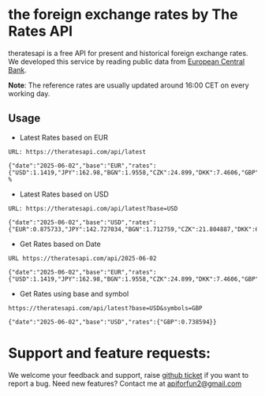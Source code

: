 # the foreign exchange rates by The Rates API

theratesapi is a free API for present and historical foreign exchange rates. We developed this service by reading public data from [European Central Bank](https://www.ecb.europa.eu/stats/policy_and_exchange_rates/euro_reference_exchange_rates/html/index.en.html).

**Note**: The reference rates are usually updated around 16:00 CET on every working day.

## Usage

* Latest Rates based on EUR
```
URL: https://theratesapi.com/api/latest

{"date":"2025-06-02","base":"EUR","rates":{"USD":1.1419,"JPY":162.98,"BGN":1.9558,"CZK":24.899,"DKK":7.4606,"GBP":0.8434,"HUF":402.83,"PLN":4.2578,"RON":5.0547,"SEK":10.8535,"CHF":0.9336,"ISK":144.4,"NOK":11.51,"TRY":44.7505,"AUD":1.7606,"BRL":6.5015,"CAD":1.5643,"CNY":8.2214,"HKD":8.9576,"IDR":18584.37,"ILS":4.0134,"INR":97.4995,"KRW":1572.2,"MXN":22.0066,"MYR":4.8605,"NZD":1.8972,"PHP":63.553,"SGD":1.4686,"THB":37.163,"ZAR":20.4734}}
%                       
```

* Latest Rates based on USD
```
URL: https://theratesapi.com/api/latest?base=USD

{"date":"2025-06-02","base":"USD","rates":{"EUR":0.875733,"JPY":142.727034,"BGN":1.712759,"CZK":21.804887,"DKK":6.533497,"GBP":0.738594,"HUF":352.771696,"PLN":3.728698,"RON":4.42657,"SEK":9.504773,"CHF":0.817585,"ISK":126.455907,"NOK":10.079692,"TRY":39.189509,"AUD":1.541816,"BRL":5.693581,"CAD":1.36991,"CNY":7.199755,"HKD":7.84447,"IDR":16274.954024,"ILS":3.514669,"INR":85.383571,"KRW":1376.828094,"MXN":19.271915,"MYR":4.256502,"NZD":1.661441,"PHP":55.655486,"SGD":1.286102,"THB":32.544881,"ZAR":17.929241}}
```

* Get Rates based on Date
```
URL https://theratesapi.com/api/2025-06-02

{"date":"2025-06-02","base":"EUR","rates":{"USD":1.1419,"JPY":162.98,"BGN":1.9558,"CZK":24.899,"DKK":7.4606,"GBP":0.8434,"HUF":402.83,"PLN":4.2578,"RON":5.0547,"SEK":10.8535,"CHF":0.9336,"ISK":144.4,"NOK":11.51,"TRY":44.7505,"AUD":1.7606,"BRL":6.5015,"CAD":1.5643,"CNY":8.2214,"HKD":8.9576,"IDR":18584.37,"ILS":4.0134,"INR":97.4995,"KRW":1572.2,"MXN":22.0066,"MYR":4.8605,"NZD":1.8972,"PHP":63.553,"SGD":1.4686,"THB":37.163,"ZAR":20.4734}}
```

* Get Rates using base and symbol

```
https://theratesapi.com/api/latest?base=USD&symbols=GBP

{"date":"2025-06-02","base":"USD","rates":{"GBP":0.738594}}
```

# Support and feature requests:

We welcome your feedback and support, raise [github ticket](https://github.com/apiforfun/theratesapi/issues) if you want to report a bug. Need new features? Contact me at apiforfun2@gmail.com

